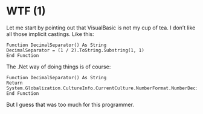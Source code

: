 ﻿# WTF (1)
Let me start by pointing out that VisualBasic is not my cup of tea. I don’t
like all those implicit castings. Like this:

``` vb.NET
Function DecimalSeparator() As String
DecimalSeparator = (1 / 2).ToString.Substring(1, 1)
End Function
```

The .Net way of doing things is of course:

``` vb.NET
Function DecimalSeparator() As String
Return System.Globalization.CultureInfo.CurrentCulture.NumberFormat.NumberDecimalSeparator
End Function
```

But I guess that was too much for this programmer.
